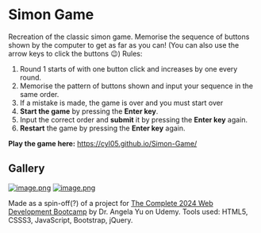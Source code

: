 # Simon Game

Recreation of the classic simon game. Memorise the sequence of buttons shown by the computer to get as far as you can! 
(You can also use the arrow keys to click the buttons 😉)
Rules: 
1. Round 1 starts of with one button click and increases by one every round.
2. Memorise the pattern of buttons shown and input your sequence in the same order.
3. If a mistake is made, the game is over and you must start over
4. **Start the game** by pressing the **Enter key**.
5. Input the correct order and **submit** it by pressing the **Enter key** again.
6. **Restart** the game by pressing the **Enter key** again.

**Play the game here:** https://cyl05.github.io/Simon-Game/

## Gallery
[![image.png](https://i.postimg.cc/j5MF1V88/image.png)](https://postimg.cc/phnC9SM8)
[![image.png](https://i.postimg.cc/W1tm1dkc/image.png)](https://postimg.cc/68J4H5cM)

Made as a spin-off(?) of a project for [The Complete 2024 Web Development Bootcamp](https://www.udemy.com/course/the-complete-web-development-bootcamp/) by Dr. Angela Yu on Udemy.
Tools used: HTML5, CSSS3, JavaScript, Bootstrap, jQuery.
